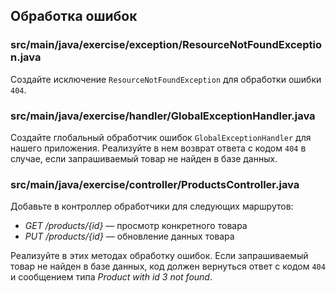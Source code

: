 ## Обработка ошибок

### src/main/java/exercise/exception/ResourceNotFoundException.java

Создайте исключение `ResourceNotFoundException` для обработки ошибки `404`.

### src/main/java/exercise/handler/GlobalExceptionHandler.java

Создайте глобальный обработчик ошибок `GlobalExceptionHandler` 
для нашего приложения. Реализуйте в нем возврат ответа с кодом `404` 
в случае, если запрашиваемый товар не найден в базе данных.

### src/main/java/exercise/controller/ProductsController.java

Добавьте в контроллер обработчики для следующих маршрутов:

* *GET /products/{id}* — просмотр конкретного товара
* *PUT /products/{id}* — обновление данных товара

Реализуйте в этих методах обработку ошибок. Если запрашиваемый
товар не найден в базе данных, код должен вернуться ответ с кодом `404` 
и сообщением типа *Product with id 3 not found*.
